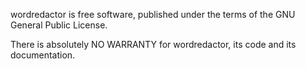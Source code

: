 
wordredactor is free software, published under the terms of the GNU General Public License.

There is absolutely NO WARRANTY for wordredactor, its code and its documentation.